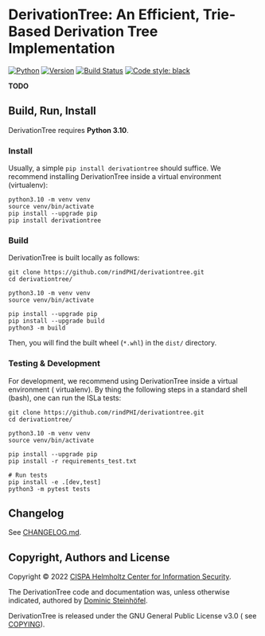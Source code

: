 DerivationTree: An Efficient, Trie-Based Derivation Tree Implementation
=======================================================================

[![Python](https://img.shields.io/pypi/pyversions/derivationtree.svg)](https://pypi.python.org/pypi/derivationtree/)
[![Version](http://img.shields.io/pypi/v/derivationtree.svg)](https://pypi.python.org/pypi/derivationtree/)
[![Build Status](https://img.shields.io/github/workflow/status/rindPHI/derivationtree/Test%20DerivationTree)](https://github.com/rindPHI/derivationtree/actions/workflows/test-derivationtree.yml)
[![Code style: black](https://img.shields.io/badge/code%20style-black-000000.svg)](https://github.com/psf/black)

**TODO**

## Build, Run, Install

DerivationTree requires **Python 3.10**.

### Install

Usually, a simple `pip install derivationtree` should suffice.
We recommend installing DerivationTree inside a virtual environment (virtualenv):

```shell
python3.10 -m venv venv
source venv/bin/activate
pip install --upgrade pip
pip install derivationtree
```

### Build 

DerivationTree is built locally as follows:

```shell
git clone https://github.com/rindPHI/derivationtree.git
cd derivationtree/

python3.10 -m venv venv
source venv/bin/activate

pip install --upgrade pip
pip install --upgrade build
python3 -m build
```

Then, you will find the built wheel (`*.whl`) in the `dist/` directory.

### Testing & Development

For development, we recommend using DerivationTree inside a virtual environment (
virtualenv). By thing the following steps in a standard shell (bash), one can run the
ISLa tests:

```shell
git clone https://github.com/rindPHI/derivationtree.git
cd derivationtree/

python3.10 -m venv venv
source venv/bin/activate

pip install --upgrade pip
pip install -r requirements_test.txt

# Run tests
pip install -e .[dev,test]
python3 -m pytest tests
```

## Changelog

See [CHANGELOG.md](CHANGELOG.md).

## Copyright, Authors and License

Copyright © 2022 [CISPA Helmholtz Center for Information Security](https://cispa.de/en).

The DerivationTree code and documentation was, unless otherwise indicated, authored by
[Dominic Steinhöfel](https://www.dominic-steinhoefel.de).

DerivationTree is released under the GNU General Public License v3.0 (
see [COPYING](COPYING)).